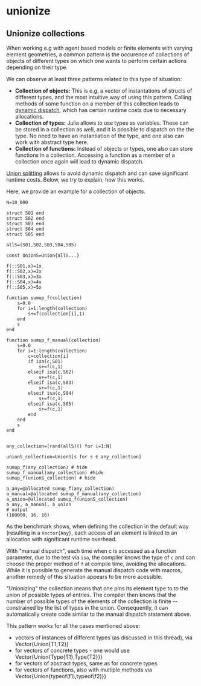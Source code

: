 # unionize
## Unionize collections

When working e.g with agent based models or finite elements with varying element geometries, a common pattern is the occurence of collections of objects of different types on which one wants to perform certain actions depending on their type.

We can observe at least three patterns related to this type of situation:

- __Collection of objects:__ This is e.g. a vector of instantations of structs of different types, and the most intuitive way of using this pattern. Calling methods of some function on a member of this collection leads to [dynamic dispatch](https://discourse.julialang.org/t/dynamic-dispatch/6963/2), which has certain runtime costs due to necessary allocations.
- __Collection of types:__  Julia allows to use types as variables. These can be stored  in a collection as well, and it is possible to  dispatch on the the type. No need to have an instantiation of the type, and one also can work with abstract type here.
- __Collection of functions:__ Instead of objects or types, one also can store functions in a collection. Accessing a function as a member of a collection once again will lead to dynamic dispatch.

[Union splitting](https://julialang.org/blog/2018/08/union-splitting/) allows to avoid dynamic dispatch and can save significant runtime costs. Below, we try to explain, how this works.

Here, we provide an example for a collection of objects.
```jldoctest
N=10_000

struct S01 end
struct S02 end
struct S03 end
struct S04 end
struct S05 end

allS=(S01,S02,S03,S04,S05)

const UnionS=Union{allS...}

f(::S01,x)=1x
f(::S02,x)=2x
f(::S03,x)=3x
f(::S04,x)=4x
f(::S05,x)=5x

function sumup_f(collection)
	s=0.0
	for i=1:length(collection)
		s+=f(collection[i],1)
	end
	s
end

function sumup_f_manual(collection)
	s=0.0
	for i=1:length(collection)
		c=collection[i]
		if isa(c,S01)
			s+=f(c,1)
		elseif isa(c,S02)
			s+=f(c,1)
		elseif isa(c,S03)
			s+=f(c,1)
		elseif isa(c,S04)
			s+=f(c,1)
		elseif isa(c,S05)
			s+=f(c,1)
		end
	end
	s
end


any_collection=[rand(allS)() for i=1:N]

unionS_collection=UnionS[s for s ∈ any_collection]

sumup_f(any_collection) # hide
sumup_f_manual(any_collection) #hide
sumup_f(unionS_collection) # hide

a_any=@allocated sumup_f(any_collection)
a_manual=@allocated sumup_f_manual(any_collection)
a_union=@allocated sumup_f(unionS_collection)
a_any, a_manual, a_union
# output
(160000, 16, 16)
```

As the benchmark shows, when defining the collection in the default way (resulting in a `Vector{Any}`, each access of an element is linked to an allocation with significant runtime overhead.

With "manual dispatch",  each time when c is accessed as a function parameter, due to the test via `isa`, the compiler knows the type of `c` and can choose the proper method of `f` at compile time,  avoiding the allocations.
While it is possible to generate the manual dispatch code with macros, another remedy of this situation appears to be more acessible.

"Unionizing" the collection means that one pins its element type to to the union of possible types of entries.
The compiler then  knows that the number of possible types of the elements of the collection is finite -- constrained by the list of types in the union. Consequently, it can automatically create code similar to the manual dispatch statement above.

This pattern works for all the cases mentioned above:
- vectors of instances of different types (as discussed in this thread), via Vector{Union{T1,T2}}
- for vectors of concrete types - one would use Vector{Union{Type{T1},Type{T2}}}
- for vectors of abstract types, same as for concrete types
- for vectors of functions, also with multiple methods via Vector{Union{typeof(f1),typeof(f2)}}


